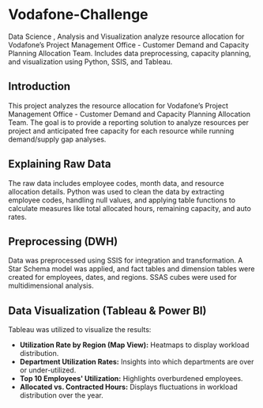 # Vodafone-Challenge
Data Science , Analysis and Visualization  analyze resource allocation for Vodafone’s Project Management Office - Customer Demand and Capacity Planning Allocation Team. Includes data preprocessing, capacity planning, and visualization using Python, SSIS, and Tableau.

## Introduction
This project analyzes the resource allocation for Vodafone’s Project Management Office - Customer Demand and Capacity Planning Allocation Team. The goal is to provide a reporting solution to analyze resources per project and anticipated free capacity for each resource while running demand/supply gap analyses.

## Explaining Raw Data
The raw data includes employee codes, month data, and resource allocation details. Python was used to clean the data by extracting employee codes, handling null values, and applying table functions to calculate measures like total allocated hours, remaining capacity, and auto rates.

## Preprocessing (DWH)
Data was preprocessed using SSIS for integration and transformation. A Star Schema model was applied, and fact tables and dimension tables were created for employees, dates, and regions. SSAS cubes were used for multidimensional analysis.

## Data Visualization (Tableau & Power BI)
Tableau was utilized to visualize the results:
- **Utilization Rate by Region (Map View):** Heatmaps to display workload distribution.
- **Department Utilization Rates:** Insights into which departments are over or under-utilized.
- **Top 10 Employees' Utilization:** Highlights overburdened employees.
- **Allocated vs. Contracted Hours:** Displays fluctuations in workload distribution over the year.

